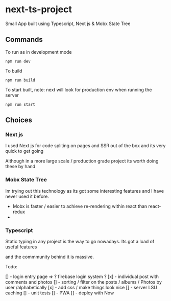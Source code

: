 # next-ts-project
Small App built using Typescript, Next js &amp; Mobx State Tree

## Commands

To run as in development mode
```
npm run dev
```

To build
```
npm run build
```

To start built, note: next will look for production env when running the server
```
npm run start
```

## Choices

### Next js

I used Next js for code spliting on pages and SSR out of the box and its very quick to get going

Although in a more large scale / production grade project its worth doing these by hand

### Mobx State Tree

Im trying out this technology as its got some interesting features and I have never used it before.

- Mobx is faster / easier to achieve re-rendering within react than react-redux
- 

### Typescript

Static typing in any project is the way to go nowadays. Its got a load of useful features 

and the commmunity behind it is massive.


Todo:

[] - login entry page => ? firebase login system ?
[x] - individual post with comments and photos
[] - sorting / filter on the posts / albums / Photos by user /alphabetically
[x] - add css / make things look nice
[] - server LSU caching
[] - unit tests
[] - PWA
[] - deploy with Now